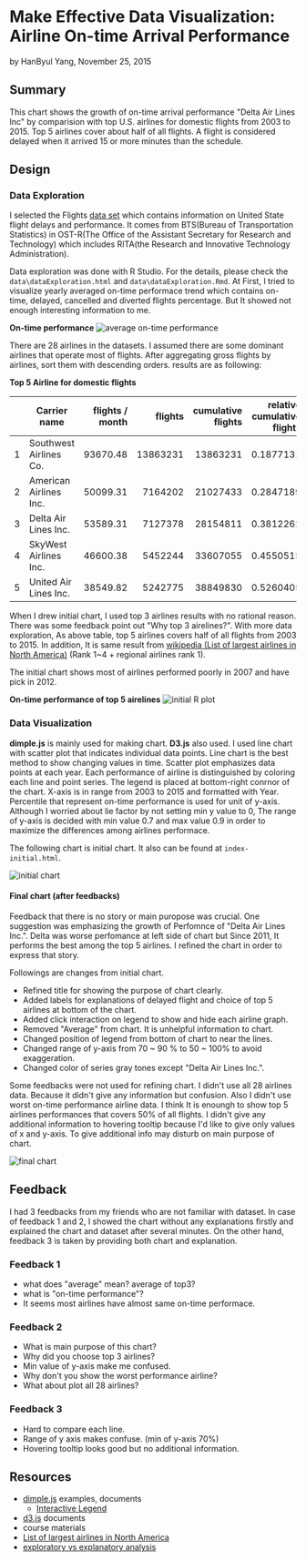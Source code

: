 Make Effective Data Visualization: Airline On-time Arrival Performance
========================================================
by HanByul Yang, November 25, 2015

## Summary ##
This chart shows the growth of on-time arrival performance "Delta Air Lines Inc" by comparision with top U.S. airlines for domestic flights from 2003 to 2015. Top 5 airlines cover about half of all flights. A flight is considered delayed when it arrived 15 or more minutes than the schedule.

## Design ##
### Data Exploration ###
I selected the Flights [data set](http://www.transtats.bts.gov/OT_Delay/OT_DelayCause1.asp) which contains information on United State flight delays and performance. It comes from BTS(Bureau of Transportation Statistics) in OST-R(The Office of the Assistant Secretary for Research and Technology) which includes RITA(the Research and Innovative Technology Administration).

Data exploration was done with R Studio. For the details, please check the `data\dataExploration.html` and `data\dataExploration.Rmd`. At First, I tried to visualize yearly averaged on-time performace trend which contains on-time, delayed, cancelled and diverted flights percentage. But It showed not enough interesting information to me.

**On-time performance**
![average on-time performance](https://raw.githubusercontent.com/yhbyhb/data_analyst_nanodegree_p5/master/data/figure/on_time_performance_yearly-1.png)

There are 28 airlines in the datasets. I assumed there are some dominant airlines that operate most of flights. After aggregating gross flights by airlines, sort them with descending orders. results are as following:

**Top 5 Airline for domestic flights**

|  | Carrier name | flights / month | flights | cumulative flights | relative cumulative flights
|---:|---|---:|---:|---:|---:
|1 |       Southwest Airlines Co. | 93670.48 | 13863231 | 13863231 | 0.1877131
|2 |       American Airlines Inc. | 50099.31 |  7164202 | 21027433 | 0.2847189
|3 |         Delta Air Lines Inc. | 53589.31 |  7127378 | 28154811 | 0.3812262
|4 |        SkyWest Airlines Inc. | 46600.38 |  5452244 | 33607055 | 0.4550515
|5 |        United Air Lines Inc. | 38549.82 |  5242775 | 38849830 | 0.5260405

When I drew initial chart, I used top 3 airlines results with no rational reason. There was some feedback point out "Why top 3 airelines?". With more data exploration, As above table, top 5 airlines covers half of all flights from 2003 to 2015. In addition, It is same result from [wikipedia (List of largest airlines in North America)](https://en.wikipedia.org/wiki/List_of_largest_airlines_in_North_America) (Rank 1~4 + regional airlines rank 1).

The initial chart shows most of airlines performed poorly in 2007 and have pick in 2012. 

**On-time performance of top 5 airelines**
![initial R plot](https://raw.githubusercontent.com/yhbyhb/data_analyst_nanodegree_p5/master/data/figure/top5_airlines_and_overall-1.png)

### Data Visualization ###
**dimple.js** is mainly used for making chart. **D3.js** also used.
I used line chart with scatter plot that indicates individual data points. Line chart is the best method to show changing values in time. Scatter plot emphasizes data points at each year. Each performance of airline is distinguished by coloring each line and point series.
The legend is placed at bottom-right conrnor of the chart. X-axis is in range from 2003 to 2015 and formatted with Year. Percentile that represent on-time performance is used for unit of y-axis. Although I worried about lie factor by not setting min y value to 0, The range of y-axis is decided with min value 0.7 and max value 0.9 in order to maximize the differences among airlines performace.

The following chart is initial chart. It also can be found at `index-initial.html`.

![initial chart](https://raw.githubusercontent.com/yhbyhb/data_analyst_nanodegree_p5/master/data/figure/index-initial.png)

#### Final chart (after feedbacks) ####
Feedback that there is no story or main puropose was crucial. One suggestion was emphasizing the growth of Perfomnce of "Delta Air Lines Inc.". Delta was worse perfomance at left side of chart but Since 2011, It performs the best among the top 5 airlines. I refined the chart in order to express that story.

Followings are changes from initial chart.
- Refined title for showing the purpose of chart clearly.
- Added labels for explanations of delayed flight and choice of top 5 airlines at bottom of the chart.
- Added click interaction on legend to show and hide each airline graph.
- Removed "Average" from chart. It is unhelpful information to chart.
- Changed position of legend from bottom of chart to near the lines.
- Changed range of y-axis from 70 ~ 90 % to 50 ~ 100% to avoid exaggeration.
- Changed color of series gray tones except "Delta Air Lines Inc.".

Some feedbacks were not used for refining chart. I didn't use all 28 airlines data. Because it didn't give any information but confusion. Also I didn't use worst on-time performance airline data. I think It is enoungh to show top 5 airlines performances that covers 50% of all flights. I didn't give any additional information to hovering tooltip because I'd like to give only values of x and y-axis. To give additional info may disturb on main purpose of chart.

![final chart](https://raw.githubusercontent.com/yhbyhb/data_analyst_nanodegree_p5/master/data/figure/index-final.png)

## Feedback ##
I had 3 feedbacks from my friends who are not familiar with dataset. In case of feedback 1 and 2, I showed the chart without any explanations firstly and explained the chart and dataset after several minutes. On the other hand, feedback 3 is taken by providing both chart and explanation.

### Feedback 1 ###
- what does "average" mean? average of top3?
- what is "on-time performance"?
- It seems most airlines have almost same on-time performace.

### Feedback 2 ###
- What is main purpose of this chart?
- Why did you choose top 3 airlines?
- Min value of y-axis make me confused.
- Why don't you show the worst performance airline?
- What about plot all 28 airlines?

### Feedback 3 ###
- Hard to compare each line.
- Range of y axis makes confuse. (min of y-axis 70%)
- Hovering tooltip looks good but no additional information.

## Resources ##
- [dimple.js](http://dimplejs.org/) examples, documents
    - [Interactive Legend](http://dimplejs.org/advanced_examples_viewer.html?id=advanced_interactive_legends)
- [d3.js](http://d3js.org/) documents
- course materials
- [List of largest airlines in North America](https://en.wikipedia.org/wiki/List_of_largest_airlines_in_North_America)
- [exploratory vs explanatory analysis](http://www.storytellingwithdata.com/blog/2014/04/exploratory-vs-explanatory-analysis)